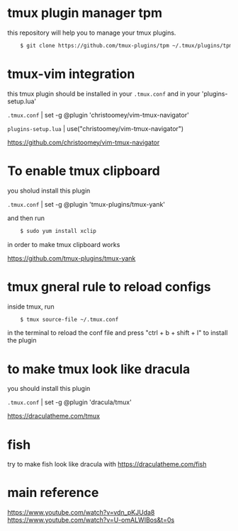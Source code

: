 # tmux plugin manager tpm
this repository will help you to manage your tmux plugins.
``` sh
    $ git clone https://github.com/tmux-plugins/tpm ~/.tmux/plugins/tpm
```

# tmux-vim integration
this tmux plugin should be installed in your `.tmux.conf` and in your 'plugins-setup.lua'

`.tmux.conf` | set -g @plugin 'christoomey/vim-tmux-navigator'

`plugins-setup.lua` | use("christoomey/vim-tmux-navigator")

https://github.com/christoomey/vim-tmux-navigator

# To enable tmux clipboard
you sholud install this plugin

`.tmux.conf` | set -g @plugin 'tmux-plugins/tmux-yank'

and then run 
``` sh
    $ sudo yum install xclip
```
in order to make tmux clipboard works

https://github.com/tmux-plugins/tmux-yank

# tmux gneral rule to reload configs
    
inside tmux, run 
``` sh
    $ tmux source-file ~/.tmux.conf
```
in the terminal to reload the conf file and press "ctrl + b + shift + I" to install the plugin

# to make tmux look like dracula
you should install this plugin

`.tmux.conf` | set -g @plugin 'dracula/tmux'

https://draculatheme.com/tmux

# fish
try to make fish look like dracula with
https://draculatheme.com/fish

# main reference
https://www.youtube.com/watch?v=vdn_pKJUda8
https://www.youtube.com/watch?v=U-omALWIBos&t=0s
